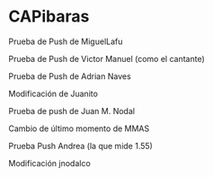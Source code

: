 # CAPibaras

Prueba de Push de MiguelLafu

Prueba de Push de Victor Manuel (como el cantante)

Prueba de Push de Adrian Naves

Modificación de Juanito

Prueba de push de Juan M. Nodal

Cambio de último momento de MMAS

Prueba Push Andrea (la que mide 1.55)

Modificación jnodalco